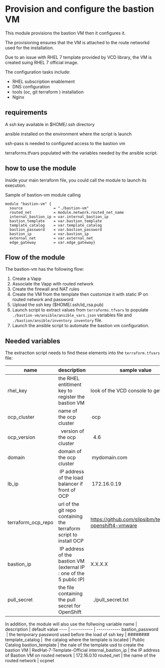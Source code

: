 # Provision and configure the bastion VM

This module provisions the bastion VM then it configures it. 

The provisioning ensures that the VM is attached to the route networkd used for the installation.

Due to an issue with RHEL 7 template provided by VCD library, the VM is created suing RHEL 7 official image. 

The configuration tasks include:

* RHEL subscription enablement 
* DNS configuration
* tools (oc, git terraform ) installation
* Nginx 

## requirements

A ssh key available in $HOME/.ssh directory

ansible installed on the environment where the script is launch

ssh-pass is needed to configured access to the bastion vm

terraforms.tfvars populated with the variables needed by the ansible script. 

## how to use the module

Inside your main terraform file, you could call the module to launch its execution.

Sample of bastion-vm module calling
```
module "bastion-vm" {
  source              = "./bastion-vm"
  routed_net          = module.network.routed_net_name
  internal_bastion_ip = var.internal_bastion_ip
  bastion_template    = var.bastion_template
  template_catalog    = var.template_catalog
  bastion_password    = var.bastion_password
  bastion_ip          = var.bastion_ip
  external_net        = var.external_net
  edge_gateway        = var.edge_gateway}
```

## Flow  of the module

The bastion-vm has the following flow:

1. Create a Vapp
2. Associate the Vapp with routed network
3. Create the firewall and NAT rules 
4. Create the VM from the template then customize it with static IP on routed network and password
5. Upload the ssh key ($HOME/.ssh/id_rsa.pub)
6. Launch script to extract values from `terraforms.tfvars` to populate `./bastion-vm/ansible/ansible_vars.json` variables file and `./bastion/ansible/inventory inventory` file.
7. Launch the ansible script to automate the bastion vm configuration. 

## Needed variables 

The extraction script needs to find these elements into the `terraform.tfvars` file:

name | description | sample value
---- | ----------- | ------------
rhel_key | the RHEL entitlment key to register the bastion VM  | look of the VCD console to get it
ocp_cluster | name of the ocp cluster | ocp
ocp_version |  version of the ocp cluster |  4.6
domain | domain of the ocp cluster | mydomain.com
lb_ip | IP address of the load balancer if front of OCP | 172.16.0.19
terraform_ocp_repo | url of the git repo containing the terraform script to install OCP | https://github.com/slipsibm/terraform-openshift4-vmware
bastion_ip | IP address of the bastion VM (external IP : one of the 5 public IP) | X.X.X.X
pull_secret |  the file containing the pull secret for OpenShift |  ./pull_secret.txt

In addition, the module will also use the follwoing variable
name | description | default value
---- | ----------- | ------------
bastion_password  | the temporary password used before the load of ssh key | ########
template_catalog |  the catalog where the template is located | Public Catalog
bastion_template |  the nale of the template usd to create the bastion VM | RedHat-7-Template-Official
internal_bastion_ip |  the IP address of Bastion VM on routed network | 172.16.0.10
routed_net |  the name of the routed network |  ocpnet


